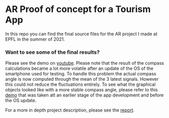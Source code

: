 # AR Proof of concept for a Tourism App

In this repo you can find the final source files for the AR project I made at EPFL in the summer of 2021.

### Want to see some of the final results?
Please see the demo on [youtube](https://youtu.be/Qo12dEF-1TI]). Please note that the result of the compass calculations became a lot more volatile after an update of the OS of the smartphone used for testing. To handle this problem the actual compass angle is now computed through the mean of the 3 latest signals. However this could not reduce the fluctuations entirely. To see what the graphical objects looked like with a more stable compass angle, please refer to this [demo](https://youtu.be/i56ZqEyWxyI) that was taken att an earlier stage of the app development and before the OS update.

For a more in depth project description, please see the [report](https://github.com/ohallstrom/arproject/blob/6401574d207e92654526d50c8049ea21e4bcf388/Projet%20AR%20-%20Oskar%20Hallstro%CC%88m.pdf).
